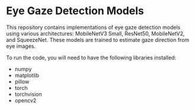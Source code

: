 # Eye Gaze Detection Models

This repository contains implementations of eye gaze detection models using various architectures: MobileNetV3 Small, ResNet50, MobileNetV2, and SqueezeNet. These models are trained to estimate gaze direction from eye images.

To run the code, you will need to have the following libraries installed:

- numpy
- matplotlib
- pillow
- torch
- torchvision
- opencv2
